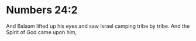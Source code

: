 # Numbers 24:2

And Balaam lifted up his eyes and saw Israel camping tribe by tribe. And the Spirit of God came upon him,
